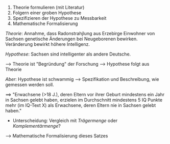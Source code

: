 1. Theorie formulieren (mit Literatur)
2. Folgern einer groben Hypothese
3. Spezifizieren der Hypothese zu Messbarkeit
4. Mathematische Formalisierung

_Theorie_: Annahme, dass Radonstrahjlung aus Erzebirge Einwohner von Sachsen genetische Änderungen bei Neugeborenen bewirken. Veränderung bewirkt höhere Intelligenz.

_Hypothese_: Sachsen sind intelligenter als andere Deutsche.

--> Theorie ist "Begründung" der Forschung
--> Hypothese folgt aus Theorie

_Aber_: Hypothese ist schwammig --> Spezifikation und Beschreibung, wie gemessen werden soll.

==> "Erwachsene (>18 J.), deren Eltern vor ihrer Geburt mindestens ein Jahr in Sachsen gelebt haben, erzielen im Durchschnitt mindestens 5 IQ Punkte mehr (im IQ-Text X) als Erwachsene, deren Eltern nie in Sachsen gelebt haben."
- Unterscheidung: Vergleich mit _Trägermenge_ oder _Komplementärmenge_?

--> Mathematische Formalisierung dieses Satzes

 